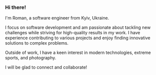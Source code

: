 ### Hi there!

I'm Roman, a software engineer from Kyiv, Ukraine.

I focus on software development and am passionate about tackling new challenges while striving for high-quality results in my work. I have experience contributing to various projects and enjoy finding innovative solutions to complex problems.

Outside of work, I have a keen interest in modern technologies, extreme sports, and photography.

I will be glad to connect and collaborate!

<!--
**dobyrm/dobyrm** is a ✨ _special_ ✨ repository because its `README.md` (this file) appears on your GitHub profile.

Here are some ideas to get you started:

- 🔭 I’m currently working on ...
- 🌱 I’m currently learning ...
- 👯 I’m looking to collaborate on ...
- 🤔 I’m looking for help with ...
- 💬 Ask me about ...
- 📫 How to reach me: ...
- 😄 Pronouns: ...
- ⚡ Fun fact: ...
-->
